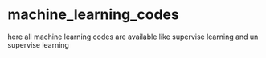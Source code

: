 # machine_learning_codes
here all machine learning codes are available like supervise learning and un supervise learning 
